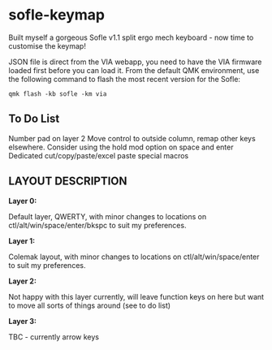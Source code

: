 # sofle-keymap
Built myself a gorgeous Sofle v1.1 split ergo mech keyboard - now time to customise the keymap!

JSON file is direct from the VIA webapp, you need to have the VIA firmware loaded first before you can load it.
From the default QMK environment, use the following command to flash the most recent version for the Sofle:

```
qmk flash -kb sofle -km via
```

## To Do List
Number pad on layer 2
Move control to outside column, remap other keys elsewhere.
Consider using the hold mod option on space and enter
Dedicated cut/copy/paste/excel paste special macros


## LAYOUT DESCRIPTION

**Layer 0:**

Default layer, QWERTY, with minor changes to locations on ctl/alt/win/space/enter/bkspc to suit my preferences.

**Layer 1:**

Colemak layout, with minor changes to locations on ctl/alt/win/space/enter to suit my preferences.

**Layer 2:**

Not happy with this layer currently, will leave function keys on here but want to move all sorts of things around (see to do list)

**Layer 3:**

TBC - currently arrow keys
